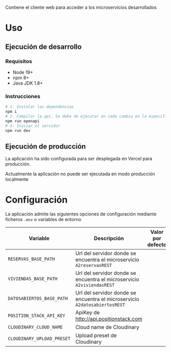Contiene el cliente web para acceder a los microservicios desarrollados

# Uso

## Ejecución de desarrollo

### Requisitos

- Node 19+
- npm 8+
- Java JDK 1.8+

### Instrucciones

```sh
# 1. Instalar las dependencias
npm i
# 2. Compilar la api. Se debe de ejecutar en cada cambio en la especificación
npm run openapi
# 3. Iniciar el servidor
npm run dev
```

## Ejecución de producción

La aplicación ha sido configurada para ser desplegada en Vercel para producción.

Actualmente la aplicación no puede ser ejecutada en modo producción localmente

<!--
TODO update URL

Se encuentra disponible en la url: <https://example.org>
-->

# Configuración

La aplicación admite las siguientes opciones de configuración mediante ficheros
`.env` o variables de entorno

| Variable                   | Descripción                                                                | Valor por defecto |
| -------------------------- | -------------------------------------------------------------------------- | ----------------- |
| `RESERVAS_BASE_PATH`       | Url del servidor donde se encuentra el microservicio `A2reservasREST`      |
| `VIVIENDAS_BASE_PATH`      | Url del servidor donde se encuentra el microservicio `A2viviendasREST`     |
| `DATOSABIERTOS_BASE_PATH`  | Url del servidor donde se encuentra el microservicio `A2datosabiertosREST` |
| `POSITION_STACK_API_KEY`   | ApiKey de http://api.positionstack.com                                     |
| `CLOUDINARY_CLOUD_NAME`    | Cloud name de Cloudinary                                                   |
| `CLOUDINARY_UPLOAD_PRESET` | Upload preset de Cloudinary                                                |
